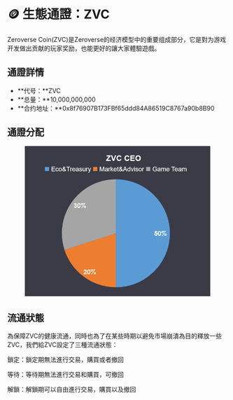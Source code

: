 # 🪙 生態通證：ZVC

Zeroverse Coin(ZVC)是Zeroverse的经济模型中的重要组成部分，它是對为游戏开发做出贡献的玩家奖励，也能更好的讓大家體驗遊戲。



## 通證詳情

* **代号：**ZVC
* **总量：**10,000,000,000
* **合约地址：**0x8f76907B173FBf65ddd84A86519C8767a90b8B90

## 通證分配

<figure><img src=".gitbook/assets/微信图片_20220909111911.png" alt=""><figcaption></figcaption></figure>

## 流通狀態

為保障ZVC的健康流通，同時也為了在某些時期以避免市場崩潰為目的釋放一些ZVC，我們給ZVC設定了三種流通狀態：

鎖定：鎖定期無法進行交易，購買或者撤回&#x20;

等待：等待期無法進行交易和購買，可撤回&#x20;

解鎖：解鎖期可以自由進行交易，購買以及撤回
